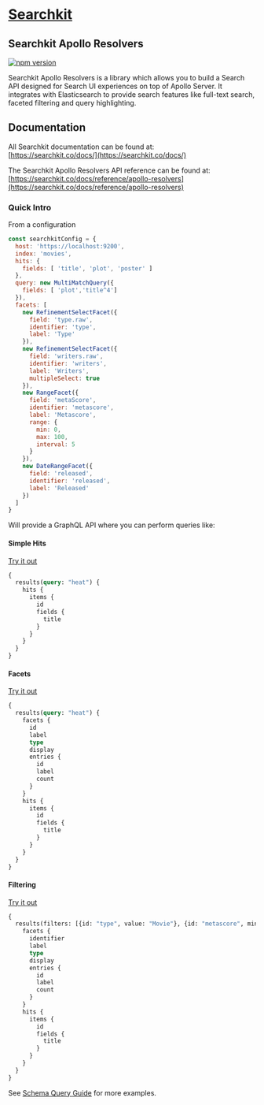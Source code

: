 # <a href="https://searchkit.co/">Searchkit</a>

## Searchkit Apollo Resolvers

[![npm version](https://badge.fury.io/js/%40searchkit%2Fclient.svg)](https://badge.fury.io/js/%40searchkit%2Fclient)

Searchkit Apollo Resolvers is a library which allows you to build a Search API designed for Search UI experiences on top of Apollo Server. It integrates with Elasticsearch to provide search features like full-text search, faceted filtering and query highlighting.   

## Documentation

All Searchkit documentation can be found at: <br/>
[https://searchkit.co/docs/](https://searchkit.co/docs/)

The Searchkit Apollo Resolvers API reference can be found at: <br/>
[https://searchkit.co/docs/reference/apollo-resolvers](https://searchkit.co/docs/reference/apollo-resolvers)

### Quick Intro
From a configuration

```js
const searchkitConfig = {
  host: 'https://localhost:9200',
  index: 'movies',
  hits: {
    fields: [ 'title', 'plot', 'poster' ]
  },
  query: new MultiMatchQuery({ 
    fields: [ 'plot','title^4'] 
  }),
  facets: [
    new RefinementSelectFacet({ 
      field: 'type.raw',
      identifier: 'type',
      label: 'Type'
    }),
    new RefinementSelectFacet({
      field: 'writers.raw',
      identifier: 'writers',
      label: 'Writers',
      multipleSelect: true
    }),
    new RangeFacet({
      field: 'metaScore',
      identifier: 'metascore',
      label: 'Metascore',
      range: {
        min: 0,
        max: 100,
        interval: 5
      }
    }),
    new DateRangeFacet({
      field: 'released',
      identifier: 'released',
      label: 'Released'
    })
  ]
}
```

Will provide a GraphQL API where you can perform queries like:

#### Simple Hits
[Try it out](https://demo.searchkit.co/api/graphql)

```graphql
{
  results(query: "heat") {
    hits {
      items {
        id
        fields {
          title
        }
      }
    }
  }
}
```

#### Facets
[Try it out](https://demo.searchkit.co/api/graphql)

```graphql
{
  results(query: "heat") {
    facets {
      id
      label
      type
      display
      entries {
        id
        label
        count
      }
    }
    hits {
      items {
        id
        fields {
          title
        }
      }
    }
  }
}
```

#### Filtering
[Try it out](https://demo.searchkit.co/api/graphql)
```graphql
{
  results(filters: [{id: "type", value: "Movie"}, {id: "metascore", min: 30}]) {
    facets {
      identifier
      label
      type
      display
      entries {
        id
        label
        count
      }
    }
    hits {
      items {
        id
        fields {
          title
        }
      }
    }
  }
}
```

See [Schema Query Guide](https://searchkit.co/docs/guides/graphql-schema-queries-cheatsheet) for more examples.

